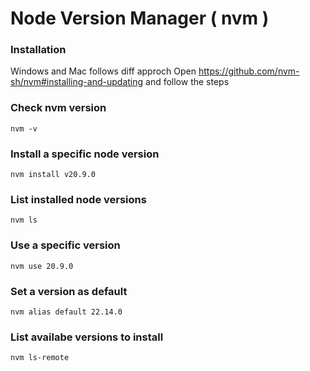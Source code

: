 # Node Version Manager ( nvm )

### Installation 
Windows and Mac follows diff approch 
Open https://github.com/nvm-sh/nvm#installing-and-updating and follow the steps

### Check nvm version
```
nvm -v
```
### Install a specific node version
```
nvm install v20.9.0
```

### List installed node versions
```
nvm ls
```

### Use a specific version
```
nvm use 20.9.0
```

### Set a version as default
```
nvm alias default 22.14.0
```

### List availabe versions to install
```
nvm ls-remote
```
